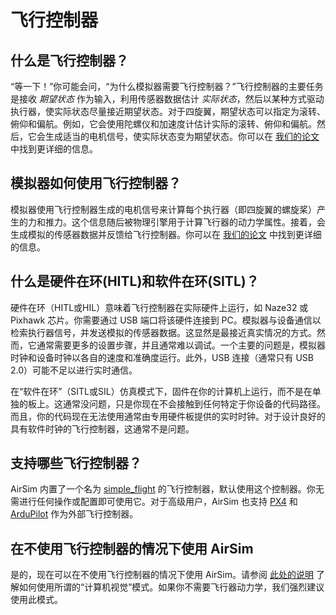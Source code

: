 # 飞行控制器

## 什么是飞行控制器？
“等一下！”你可能会问，“为什么模拟器需要飞行控制器？”飞行控制器的主要任务是接收 *期望状态* 作为输入，利用传感器数据估计 *实际状态*，然后以某种方式驱动执行器，使实际状态尽量接近期望状态。对于四旋翼，期望状态可以指定为滚转、俯仰和偏航。例如，它会使用陀螺仪和加速度计估计实际的滚转、俯仰和偏航。然后，它会生成适当的电机信号，使实际状态变为期望状态。你可以在 [我们的论文](paper/main.pdf) 中找到更详细的信息。

## 模拟器如何使用飞行控制器？
模拟器使用飞行控制器生成的电机信号来计算每个执行器（即四旋翼的螺旋桨）产生的力和推力。这个信息随后被物理引擎用于计算飞行器的动力学属性。接着，会生成模拟的传感器数据并反馈给飞行控制器。你可以在 [我们的论文](paper/main.pdf) 中找到更详细的信息。

## 什么是硬件在环(HITL)和软件在环(SITL)？

硬件在环（HITL或HIL）意味着飞行控制器在实际硬件上运行，如 Naze32 或 Pixhawk 芯片。你需要通过 USB 端口将该硬件连接到 PC。模拟器与设备通信以检索执行器信号，并发送模拟的传感器数据。这显然是最接近真实情况的方式。然而，它通常需要更多的设置步骤，并且通常难以调试。一个主要的问题是，模拟器时钟和设备时钟以各自的速度和准确度运行。此外，USB 连接（通常只有 USB 2.0）可能不足以进行实时通信。

在“软件在环”（SITL或SIL）仿真模式下，固件在你的计算机上运行，而不是在单独的板上。这通常没问题，只是你现在不会接触到任何特定于你设备的代码路径。而且，你的代码现在无法使用通常由专用硬件板提供的实时时钟。对于设计良好的具有软件时钟的飞行控制器，这通常不是问题。

## 支持哪些飞行控制器？

AirSim 内置了一个名为 [simple_flight](simple_flight.md) 的飞行控制器，默认使用这个控制器。你无需进行任何操作或配置即可使用它。对于高级用户，AirSim 也支持 [PX4](px4_setup.md) 和 [ArduPilot](https://ardupilot.org/dev/docs/sitl-with-airsim.html) 作为外部飞行控制器。

## 在不使用飞行控制器的情况下使用 AirSim

是的，现在可以在不使用飞行控制器的情况下使用 AirSim。请参阅 [此处的说明](image_apis.md) 了解如何使用所谓的“计算机视觉”模式。如果你不需要飞行器动力学，我们强烈建议使用此模式。